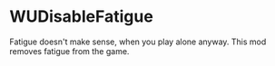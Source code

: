 # WUDisableFatigue
Fatigue doesn't make sense, when you play alone anyway. This mod removes fatigue from the game.
